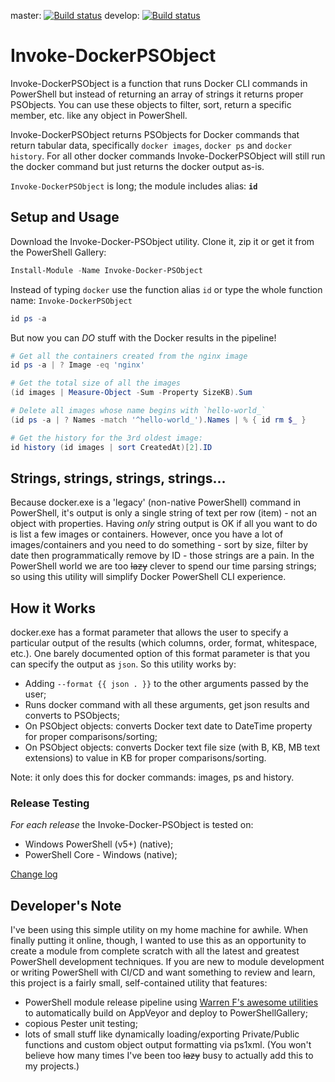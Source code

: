 
master: [![Build status](https://ci.appveyor.com/api/projects/status/1m6rgmj4h3p8m20q/branch/master?svg=true)](https://ci.appveyor.com/project/DTW-DanWard/invoke-docker-psobject/branch/master)   develop: [![Build status](https://ci.appveyor.com/api/projects/status/1m6rgmj4h3p8m20q/branch/develop?svg=true)](https://ci.appveyor.com/project/DTW-DanWard/invoke-docker-psobject/branch/develop)

# Invoke-DockerPSObject
Invoke-DockerPSObject is a function that runs Docker CLI commands in PowerShell but instead of returning an array of strings it returns proper PSObjects.  You can use these objects to filter, sort, return a specific member, etc. like any object in PowerShell.

Invoke-DockerPSObject returns PSObjects for Docker commands that return tabular data, specifically `docker images`, `docker ps` and `docker history`. For all other docker commands Invoke-DockerPSObject will still run the docker command but just returns the docker output as-is.

`Invoke-DockerPSObject` is long; the module includes alias: **`id`**


## Setup and Usage
Download the Invoke-Docker-PSObject utility. Clone it, zip it or get it from the PowerShell Gallery:
```PowerShell
Install-Module -Name Invoke-Docker-PSObject
```
Instead of typing `docker` use the function alias `id` or type the whole function name: `Invoke-DockerPSObject`
```PowerShell
id ps -a
```
But now you can *DO* stuff with the Docker results in the pipeline!
```PowerShell
# Get all the containers created from the nginx image
id ps -a | ? Image -eq 'nginx'

# Get the total size of all the images
(id images | Measure-Object -Sum -Property SizeKB).Sum

# Delete all images whose name begins with `hello-world_`
(id ps -a | ? Names -match '^hello-world_').Names | % { id rm $_ }

# Get the history for the 3rd oldest image:
id history (id images | sort CreatedAt)[2].ID
```


## Strings, strings, strings, strings...
Because docker.exe is a 'legacy' (non-native PowerShell) command in PowerShell, it's output is only a single string of text per row (item) - not an object with properties.  Having _only_ string output is OK if all you want to do is list a few images or containers.  However, once you have a lot of images/containers and you need to do something - sort by size, filter by date then programmatically remove by ID - those strings are a pain.  In the PowerShell world we are too ~~lazy~~ clever to spend our time parsing strings; so using this utility will simplify Docker PowerShell CLI experience.



## How it Works
docker.exe has a format parameter that allows the user to specify a particular output of the results (which columns, order, format, whitespace, etc.). One barely documented option of this format parameter is that you can specify the output as `json`.  So this utility works by:
* Adding `--format {{ json . }}` to the other arguments passed by the user;
* Runs docker command with all these arguments, get json results and converts to PSObjects;
* On PSObject objects: converts Docker text date to DateTime property for proper comparisons/sorting;
* On PSObject objects: converts Docker text file size (with B, KB, MB text extensions) to value in KB for proper comparisons/sorting.

Note: it only does this for docker commands: images, ps and history.


### Release Testing
*For each release* the Invoke-Docker-PSObject is tested on:
* Windows PowerShell (v5+) (native);
* PowerShell Core - Windows (native);

[Change log](ChangeLog.md)

## Developer's Note
I've been using this simple utility on my home machine for awhile.  When finally putting it online, though, I wanted to use this as an opportunity to create a module from complete scratch with all the latest and greatest PowerShell development techniques.  If you are new to module development or writing PowerShell with CI/CD and want something to review and learn, this project is a fairly small, self-contained utility that features:
* PowerShell module release pipeline using [Warren F's awesome utilities](http://ramblingcookiemonster.github.io/PSDeploy-Inception/) to automatically build on AppVeyor and deploy to PowerShellGallery;
* copious Pester unit testing;
* lots of small stuff like dynamically loading/exporting Private/Public functions and custom object output formatting via ps1xml.  (You won't believe how many times I've been too ~~lazy~~ busy to actually add this to my projects.)

